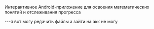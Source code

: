 Интерактивное Android-приложение для освоения математических понятий и отслеживания прогресса

---я вот могу редачить файлы а зайти на акк не могу
